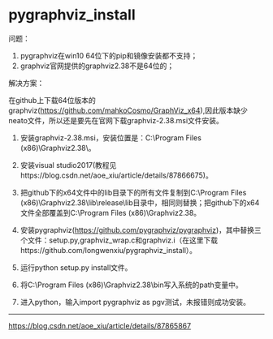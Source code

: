 # pygraphviz_install
问题：
1. pygraphviz在win10 64位下的pip和镜像安装都不支持；
2. graphviz官网提供的graphviz2.38不是64位的；

解决方案：

在github上下载64位版本的graphviz(https://github.com/mahkoCosmo/GraphViz_x64),因此版本缺少neato文件，所以还是要先在官网下载graphviz-2.38.msi文件安装。

1. 安装graphviz-2.38.msi，安装位置是：C:\Program Files (x86)\Graphviz2.38\。

2. 安装visual studio2017(教程见https://blog.csdn.net/aoe_xiu/article/details/87866675)。

3. 把github下的x64文件中的lib目录下的所有文件复制到C:\Program Files (x86)\Graphviz2.38\lib\release\lib目录中，相同则替换；把github下的x64文件全部覆盖到C:\Program Files (x86)\Graphviz2.38。

4. 安装pygraphviz(https://github.com/pygraphviz/pygraphviz)，其中替换三个文件：setup.py,graphviz_wrap.c和graphviz.i（在这里下载https://github.com/longwenxiu/pygraphviz_install）。

5. 运行python setup.py install文件。

6. 将C:\Program Files (x86)\Graphviz2.38\bin写入系统的path变量中。
7. 进入python，输入import pygraphviz as pgv测试，未报错则成功安装。
--------------------- 
https://blog.csdn.net/aoe_xiu/article/details/87865867 



